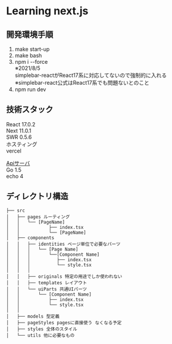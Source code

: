 # Learning next.js  

## 開発環境手順  
1. make start-up
2. make bash
3. npm i --force  
※2021/8/5  
simplebar-reactがReact17系に対応してないので強制的に入れる  
※simplebar-react公式はReact17系でも問題ないとのこと  
4. npm run dev

## 技術スタック  
React 17.0.2  
Next 11.0.1  
SWR 0.5.6  
ホスティング  
vercel  

[Apiサーバ](https://github.com/tsubasa111/learning-go-echo)    
Go 1.5  
echo 4  

## ディレクトリ構造  

```
├── src
│   ├── pages ルーティング
│   │   └── [PageName]
│   │           ├── index.tsx
│   │           └── [PageName]
│   ├── components
│   │   ├── identities ページ単位で必要なパーツ
│   │   │   └── [Page Name]
│   │   │       └──[Component Name]
│   │   │          ├── index.tsx
│   │   │          └── style.tsx
│   │   │
│   │   ├── originals 特定の用途でしか使われない
│   │   ├── templates レイアウト
│   │   └── uiParts 共通UIパーツ
│   │       └── [Component Name]
│   │           ├── index.tsx
│   │           └── style.tsx
│   │
│   ├── models 型定義
│   ├── pageStyles pagesに直接使う なくなる予定
│   ├── styles 全体のスタイル
│   └── utils 他に必要なもの
```
